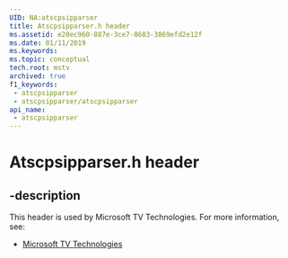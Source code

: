 ```yaml
---
UID: NA:atscpsipparser
title: Atscpsipparser.h header
ms.assetid: e20ec960-887e-3ce7-8683-3869efd2e12f
ms.date: 01/11/2019
ms.keywords: 
ms.topic: conceptual
tech.root: mstv
archived: true
f1_keywords:
 - atscpsipparser
 - atscpsipparser/atscpsipparser
api_name:
 - atscpsipparser
---
```


# Atscpsipparser.h header


## -description

This header is used by Microsoft TV Technologies. For more information, see:

- [Microsoft TV Technologies](../_mstv/index.md)

